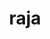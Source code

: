 ---
title: "raja"
layout: cache
categories: [package, develop-2023-09-24]
meta: {"versions": ["2022.10.4"], "compilers": ["cce@=15.0.1", "gcc@=10.3.0", "gcc@=11.1.0", "gcc@=7.3.1", "gcc@=7.5.0", "oneapi@=2023.2.0"], "oss": ["amzn2", "rhel8", "sle_hpc15", "ubuntu18.04", "ubuntu20.04"], "platforms": ["linux"], "targets": ["aarch64", "neoverse_n1", "ppc64le", "x86_64", "x86_64_v3", "x86_64_v4", "zen4"], "stacks": ["aws-isc", "aws-isc-aarch64", "data-vis-sdk", "e4s", "e4s-cray-rhel", "e4s-cray-sles", "e4s-oneapi", "e4s-power", "gpu-tests", "radiuss", "radiuss-aws", "radiuss-aws-aarch64", "root"], "num_specs": 17, "num_specs_by_stack": {"radiuss-aws-aarch64": 2, "aws-isc-aarch64": 2, "root": 17, "radiuss-aws": 3, "aws-isc": 1, "e4s-cray-rhel": 1, "radiuss": 1, "e4s-cray-sles": 1, "e4s-power": 2, "e4s-oneapi": 1, "data-vis-sdk": 1, "e4s": 3, "gpu-tests": 1}}
spec_details: [{"hash": "3ahu7dqrrhgtcf5tbwdgb24ugtbcljdp", "compiler": "gcc@=7.3.1", "versions": ["2022.10.4"], "os": "amzn2", "platform": "linux", "target": "aarch64", "variants": ["build_system=cmake", "build_type=Release", "~cuda", "+examples", "+exercises", "generator=make", "~ipo", "+openmp", "~rocm", "+shared", "~tests"], "stacks": ["radiuss-aws-aarch64", "aws-isc-aarch64", "root"], "size": "-", "tarball": "https://binaries.spack.io/releases/develop-2023-09-24/build_cache/linux-amzn2-aarch64/gcc-7.3.1/raja-2022.10.4/linux-amzn2-aarch64-gcc-7.3.1-raja-2022.10.4-3ahu7dqrrhgtcf5tbwdgb24ugtbcljdp.spack"}, {"hash": "zezdpbfpkgxrvkvbfcjobg6tmxytog47", "compiler": "gcc@=7.3.1", "versions": ["2022.10.4"], "os": "amzn2", "platform": "linux", "target": "neoverse_n1", "variants": ["build_system=cmake", "build_type=Release", "~cuda", "+examples", "+exercises", "generator=make", "~ipo", "+openmp", "~rocm", "+shared", "~tests"], "stacks": ["radiuss-aws-aarch64", "aws-isc-aarch64", "root"], "size": "-", "tarball": "https://binaries.spack.io/releases/develop-2023-09-24/build_cache/linux-amzn2-neoverse_n1/gcc-7.3.1/raja-2022.10.4/linux-amzn2-neoverse_n1-gcc-7.3.1-raja-2022.10.4-zezdpbfpkgxrvkvbfcjobg6tmxytog47.spack"}, {"hash": "77apcexcwhyd45yykijm77n2cdthobg5", "compiler": "gcc@=7.3.1", "versions": ["2022.10.4"], "os": "amzn2", "platform": "linux", "target": "x86_64_v3", "variants": ["build_system=cmake", "build_type=Release", "~cuda", "+examples", "+exercises", "generator=make", "~ipo", "+openmp", "~rocm", "+shared", "~tests"], "stacks": ["radiuss-aws", "root"], "size": "-", "tarball": "https://binaries.spack.io/releases/develop-2023-09-24/build_cache/linux-amzn2-x86_64_v3/gcc-7.3.1/raja-2022.10.4/linux-amzn2-x86_64_v3-gcc-7.3.1-raja-2022.10.4-77apcexcwhyd45yykijm77n2cdthobg5.spack"}, {"hash": "2q3l3opzs3web2weavv5mdq6e7wueleg", "compiler": "gcc@=7.3.1", "versions": ["2022.10.4"], "os": "amzn2", "platform": "linux", "target": "x86_64_v3", "variants": ["build_system=cmake", "build_type=Release", "+cuda", "cuda_arch=70", "+examples", "+exercises", "generator=make", "~ipo", "~openmp", "~rocm", "+shared", "~tests"], "stacks": ["radiuss-aws", "root"], "size": "-", "tarball": "https://binaries.spack.io/releases/develop-2023-09-24/build_cache/linux-amzn2-x86_64_v3/gcc-7.3.1/raja-2022.10.4/linux-amzn2-x86_64_v3-gcc-7.3.1-raja-2022.10.4-2q3l3opzs3web2weavv5mdq6e7wueleg.spack"}, {"hash": "ndji2dqejyk2xalhpb2fewlrninnl5vt", "compiler": "gcc@=7.3.1", "versions": ["2022.10.4"], "os": "amzn2", "platform": "linux", "target": "x86_64_v3", "variants": ["build_system=cmake", "build_type=Release", "+cuda", "cuda_arch=70", "+examples", "+exercises", "generator=make", "~ipo", "+openmp", "~rocm", "+shared", "~tests"], "stacks": ["root", "aws-isc"], "size": "-", "tarball": "https://binaries.spack.io/releases/develop-2023-09-24/build_cache/linux-amzn2-x86_64_v3/gcc-7.3.1/raja-2022.10.4/linux-amzn2-x86_64_v3-gcc-7.3.1-raja-2022.10.4-ndji2dqejyk2xalhpb2fewlrninnl5vt.spack"}, {"hash": "utixqe6z3gpdodk4co5cajo6zmtzfsxz", "compiler": "gcc@=7.3.1", "versions": ["2022.10.4"], "os": "amzn2", "platform": "linux", "target": "x86_64_v3", "variants": ["build_system=cmake", "build_type=Release", "+cuda", "cuda_arch=70", "+examples", "+exercises", "generator=make", "~ipo", "+openmp", "~rocm", "+shared", "~tests"], "stacks": ["radiuss-aws", "root"], "size": "-", "tarball": "https://binaries.spack.io/releases/develop-2023-09-24/build_cache/linux-amzn2-x86_64_v3/gcc-7.3.1/raja-2022.10.4/linux-amzn2-x86_64_v3-gcc-7.3.1-raja-2022.10.4-utixqe6z3gpdodk4co5cajo6zmtzfsxz.spack"}, {"hash": "dzcwkt3whn2ozx4re4ihmnjygdyra3gs", "compiler": "cce@=15.0.1", "versions": ["2022.10.4"], "os": "rhel8", "platform": "linux", "target": "zen4", "variants": ["build_system=cmake", "build_type=Release", "~cuda", "+examples", "+exercises", "generator=make", "~ipo", "+openmp", "~rocm", "+shared", "~tests"], "stacks": ["root", "e4s-cray-rhel"], "size": "-", "tarball": "https://binaries.spack.io/releases/develop-2023-09-24/build_cache/linux-rhel8-zen4/cce-15.0.1/raja-2022.10.4/linux-rhel8-zen4-cce-15.0.1-raja-2022.10.4-dzcwkt3whn2ozx4re4ihmnjygdyra3gs.spack"}, {"hash": "mzltofdto2sl73tg3lmdhcfwemr75z3u", "compiler": "gcc@=7.5.0", "versions": ["2022.10.4"], "os": "ubuntu18.04", "platform": "linux", "target": "x86_64_v3", "variants": ["build_system=cmake", "build_type=Release", "~cuda", "+examples", "+exercises", "generator=make", "~ipo", "+openmp", "~rocm", "+shared", "~tests"], "stacks": ["radiuss", "root"], "size": "-", "tarball": "https://binaries.spack.io/releases/develop-2023-09-24/build_cache/linux-ubuntu18.04-x86_64_v3/gcc-7.5.0/raja-2022.10.4/linux-ubuntu18.04-x86_64_v3-gcc-7.5.0-raja-2022.10.4-mzltofdto2sl73tg3lmdhcfwemr75z3u.spack"}, {"hash": "qcxrfnmmorwx5fzqvwhgve7mv3nzc3an", "compiler": "gcc@=10.3.0", "versions": ["2022.10.4"], "os": "sle_hpc15", "platform": "linux", "target": "x86_64_v4", "variants": ["build_system=cmake", "build_type=Release", "~cuda", "+examples", "+exercises", "generator=make", "~ipo", "+openmp", "~rocm", "+shared", "~tests"], "stacks": ["root", "e4s-cray-sles"], "size": "-", "tarball": "https://binaries.spack.io/releases/develop-2023-09-24/build_cache/linux-sle_hpc15-x86_64_v4/gcc-10.3.0/raja-2022.10.4/linux-sle_hpc15-x86_64_v4-gcc-10.3.0-raja-2022.10.4-qcxrfnmmorwx5fzqvwhgve7mv3nzc3an.spack"}, {"hash": "mczjvhrzqqbqzgb2tgvetdiapy2w3oav", "compiler": "gcc@=11.1.0", "versions": ["2022.10.4"], "os": "ubuntu20.04", "platform": "linux", "target": "ppc64le", "variants": ["build_system=cmake", "build_type=Release", "~cuda", "+examples", "+exercises", "generator=make", "~ipo", "+openmp", "~rocm", "+shared", "~tests"], "stacks": ["root", "e4s-power"], "size": "-", "tarball": "https://binaries.spack.io/releases/develop-2023-09-24/build_cache/linux-ubuntu20.04-ppc64le/gcc-11.1.0/raja-2022.10.4/linux-ubuntu20.04-ppc64le-gcc-11.1.0-raja-2022.10.4-mczjvhrzqqbqzgb2tgvetdiapy2w3oav.spack"}, {"hash": "x5itt4bzn2btvslskcwnj3buh6rp7t2c", "compiler": "gcc@=11.1.0", "versions": ["2022.10.4"], "os": "ubuntu20.04", "platform": "linux", "target": "ppc64le", "variants": ["build_system=cmake", "build_type=Release", "+cuda", "cuda_arch=70", "+examples", "+exercises", "generator=make", "~ipo", "+openmp", "~rocm", "+shared", "~tests"], "stacks": ["root", "e4s-power"], "size": "-", "tarball": "https://binaries.spack.io/releases/develop-2023-09-24/build_cache/linux-ubuntu20.04-ppc64le/gcc-11.1.0/raja-2022.10.4/linux-ubuntu20.04-ppc64le-gcc-11.1.0-raja-2022.10.4-x5itt4bzn2btvslskcwnj3buh6rp7t2c.spack"}, {"hash": "62by5ca4s772c5b2rstru67ma4a34gst", "compiler": "oneapi@=2023.2.0", "versions": ["2022.10.4"], "os": "ubuntu20.04", "platform": "linux", "target": "x86_64", "variants": ["build_system=cmake", "build_type=Release", "~cuda", "+examples", "+exercises", "generator=make", "~ipo", "+openmp", "~rocm", "+shared", "~tests"], "stacks": ["e4s-oneapi", "root"], "size": "-", "tarball": "https://binaries.spack.io/releases/develop-2023-09-24/build_cache/linux-ubuntu20.04-x86_64/oneapi-2023.2.0/raja-2022.10.4/linux-ubuntu20.04-x86_64-oneapi-2023.2.0-raja-2022.10.4-62by5ca4s772c5b2rstru67ma4a34gst.spack"}, {"hash": "p7434aex4pe6bjhhopcvlwjfmh5rxhhy", "compiler": "gcc@=11.1.0", "versions": ["2022.10.4"], "os": "ubuntu20.04", "platform": "linux", "target": "x86_64_v3", "variants": ["build_system=cmake", "build_type=Release", "~cuda", "+examples", "+exercises", "generator=make", "~ipo", "+openmp", "~rocm", "+shared", "~tests"], "stacks": ["root", "data-vis-sdk"], "size": "-", "tarball": "https://binaries.spack.io/releases/develop-2023-09-24/build_cache/linux-ubuntu20.04-x86_64_v3/gcc-11.1.0/raja-2022.10.4/linux-ubuntu20.04-x86_64_v3-gcc-11.1.0-raja-2022.10.4-p7434aex4pe6bjhhopcvlwjfmh5rxhhy.spack"}, {"hash": "uycheldlkictpvkg6bsblcxhdwgivsoc", "compiler": "gcc@=11.1.0", "versions": ["2022.10.4"], "os": "ubuntu20.04", "platform": "linux", "target": "x86_64_v3", "variants": ["build_system=cmake", "build_type=Release", "~cuda", "+examples", "+exercises", "generator=make", "~ipo", "+openmp", "~rocm", "+shared", "~tests"], "stacks": ["e4s", "root"], "size": "-", "tarball": "https://binaries.spack.io/releases/develop-2023-09-24/build_cache/linux-ubuntu20.04-x86_64_v3/gcc-11.1.0/raja-2022.10.4/linux-ubuntu20.04-x86_64_v3-gcc-11.1.0-raja-2022.10.4-uycheldlkictpvkg6bsblcxhdwgivsoc.spack"}, {"hash": "knin5wqac56i4njzw66vi2y3dcgbigvm", "compiler": "gcc@=11.1.0", "versions": ["2022.10.4"], "os": "ubuntu20.04", "platform": "linux", "target": "x86_64_v3", "variants": ["build_system=cmake", "build_type=Release", "+cuda", "cuda_arch=80", "+examples", "+exercises", "generator=make", "~ipo", "+openmp", "~rocm", "+shared", "~tests"], "stacks": ["gpu-tests", "root"], "size": "-", "tarball": "https://binaries.spack.io/releases/develop-2023-09-24/build_cache/linux-ubuntu20.04-x86_64_v3/gcc-11.1.0/raja-2022.10.4/linux-ubuntu20.04-x86_64_v3-gcc-11.1.0-raja-2022.10.4-knin5wqac56i4njzw66vi2y3dcgbigvm.spack"}, {"hash": "4cx3pbrye3zng4oxhvulirsjni7xwohd", "compiler": "gcc@=11.1.0", "versions": ["2022.10.4"], "os": "ubuntu20.04", "platform": "linux", "target": "x86_64_v3", "variants": ["amdgpu_target=gfx90a", "build_system=cmake", "build_type=Release", "~cuda", "+examples", "+exercises", "generator=make", "~ipo", "~openmp", "+rocm", "+shared", "~tests"], "stacks": ["e4s", "root"], "size": "-", "tarball": "https://binaries.spack.io/releases/develop-2023-09-24/build_cache/linux-ubuntu20.04-x86_64_v3/gcc-11.1.0/raja-2022.10.4/linux-ubuntu20.04-x86_64_v3-gcc-11.1.0-raja-2022.10.4-4cx3pbrye3zng4oxhvulirsjni7xwohd.spack"}, {"hash": "a5ail7dedjfpdjghzu2x7steysd5rks4", "compiler": "gcc@=11.1.0", "versions": ["2022.10.4"], "os": "ubuntu20.04", "platform": "linux", "target": "x86_64_v3", "variants": ["build_system=cmake", "build_type=Release", "+cuda", "cuda_arch=80", "+examples", "+exercises", "generator=make", "~ipo", "+openmp", "~rocm", "+shared", "~tests"], "stacks": ["e4s", "root"], "size": "-", "tarball": "https://binaries.spack.io/releases/develop-2023-09-24/build_cache/linux-ubuntu20.04-x86_64_v3/gcc-11.1.0/raja-2022.10.4/linux-ubuntu20.04-x86_64_v3-gcc-11.1.0-raja-2022.10.4-a5ail7dedjfpdjghzu2x7steysd5rks4.spack"}]
---
